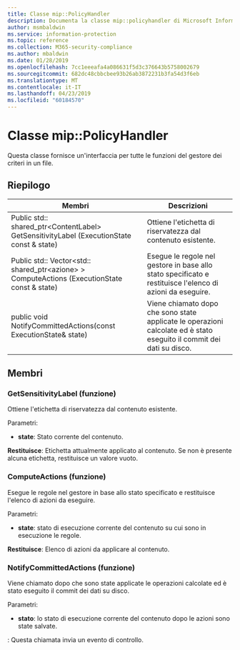 ```yaml
---
title: Classe mip::PolicyHandler
description: Documenta la classe mip::policyhandler di Microsoft Information Protection (MIP) SDK.
author: msmbaldwin
ms.service: information-protection
ms.topic: reference
ms.collection: M365-security-compliance
ms.author: mbaldwin
ms.date: 01/28/2019
ms.openlocfilehash: 7cc1eeeafa4a086631f5d3c376643b5758002679
ms.sourcegitcommit: 682dc48cbbcbee93b26ab3872231b3fa54d3f6eb
ms.translationtype: MT
ms.contentlocale: it-IT
ms.lasthandoff: 04/23/2019
ms.locfileid: "60184570"
---
```

# <a name="class-mippolicyhandler"></a>Classe mip::PolicyHandler 
Questa classe fornisce un'interfaccia per tutte le funzioni del gestore dei criteri in un file.
  
## <a name="summary"></a>Riepilogo
 Membri                        | Descrizioni                                
--------------------------------|---------------------------------------------
Public std:: shared_ptr\<ContentLabel\> GetSensitivityLabel (ExecutionState const & state)  |  Ottiene l'etichetta di riservatezza dal contenuto esistente.
Public std:: Vector\<std:: shared_ptr\<azione\> \> ComputeActions (ExecutionState const & state)  |  Esegue le regole nel gestore in base allo stato specificato e restituisce l'elenco di azioni da eseguire.
public void NotifyCommittedActions(const ExecutionState& state)  |  Viene chiamato dopo che sono state applicate le operazioni calcolate ed è stato eseguito il commit dei dati su disco.
  
## <a name="members"></a>Membri
  
### <a name="getsensitivitylabel-function"></a>GetSensitivityLabel (funzione)
Ottiene l'etichetta di riservatezza dal contenuto esistente.

Parametri:  
* **state**: Stato corrente del contenuto. 



  
**Restituisce**: Etichetta attualmente applicato al contenuto. Se non è presente alcuna etichetta, restituisce un valore vuoto.
  
### <a name="computeactions-function"></a>ComputeActions (funzione)
Esegue le regole nel gestore in base allo stato specificato e restituisce l'elenco di azioni da eseguire.

Parametri:  
* **state**: stato di esecuzione corrente del contenuto su cui sono in esecuzione le regole. 



  
**Restituisce**: Elenco di azioni da applicare al contenuto.
  
### <a name="notifycommittedactions-function"></a>NotifyCommittedActions (funzione)
Viene chiamato dopo che sono state applicate le operazioni calcolate ed è stato eseguito il commit dei dati su disco.

Parametri:  
* **stato**: lo stato di esecuzione corrente del contenuto dopo le azioni sono state salvate. 


: Questa chiamata invia un evento di controllo.